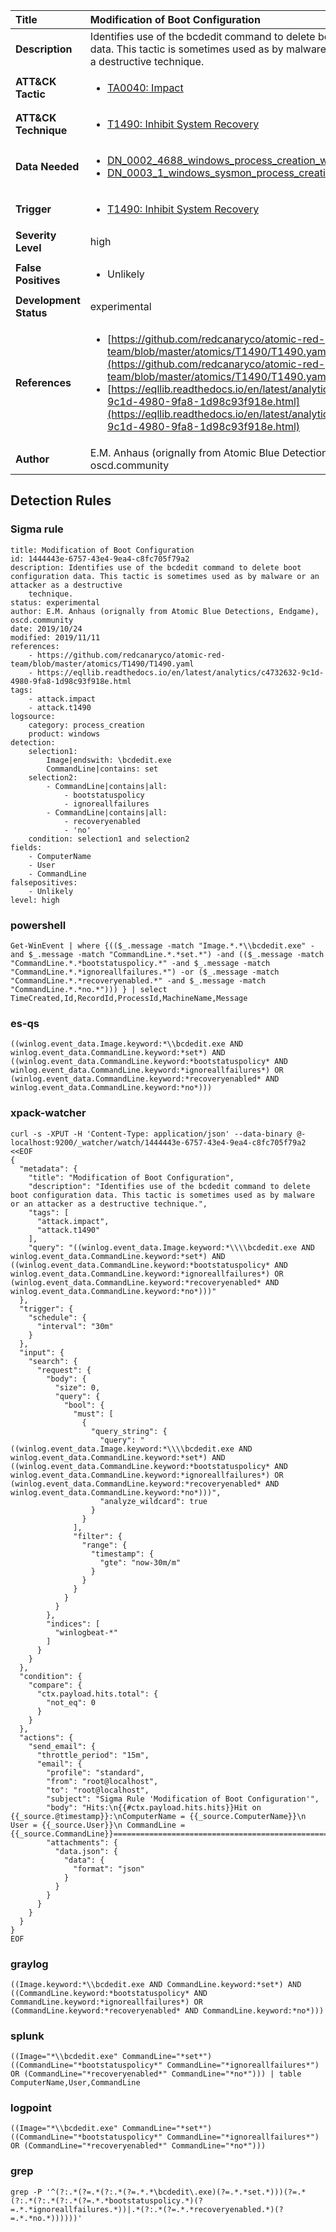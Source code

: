 | Title                    | Modification of Boot Configuration       |
|:-------------------------|:------------------|
| **Description**          | Identifies use of the bcdedit command to delete boot configuration data. This tactic is sometimes used as by malware or an attacker as a destructive technique. |
| **ATT&amp;CK Tactic**    |  <ul><li>[TA0040: Impact](https://attack.mitre.org/tactics/TA0040)</li></ul>  |
| **ATT&amp;CK Technique** | <ul><li>[T1490: Inhibit System Recovery](https://attack.mitre.org/techniques/T1490)</li></ul>  |
| **Data Needed**          | <ul><li>[DN_0002_4688_windows_process_creation_with_commandline](../Data_Needed/DN_0002_4688_windows_process_creation_with_commandline.md)</li><li>[DN_0003_1_windows_sysmon_process_creation](../Data_Needed/DN_0003_1_windows_sysmon_process_creation.md)</li></ul>  |
| **Trigger**              | <ul><li>[T1490: Inhibit System Recovery](../Triggers/T1490.md)</li></ul>  |
| **Severity Level**       | high |
| **False Positives**      | <ul><li>Unlikely</li></ul>  |
| **Development Status**   | experimental |
| **References**           | <ul><li>[https://github.com/redcanaryco/atomic-red-team/blob/master/atomics/T1490/T1490.yaml](https://github.com/redcanaryco/atomic-red-team/blob/master/atomics/T1490/T1490.yaml)</li><li>[https://eqllib.readthedocs.io/en/latest/analytics/c4732632-9c1d-4980-9fa8-1d98c93f918e.html](https://eqllib.readthedocs.io/en/latest/analytics/c4732632-9c1d-4980-9fa8-1d98c93f918e.html)</li></ul>  |
| **Author**               | E.M. Anhaus (orignally from Atomic Blue Detections, Endgame), oscd.community |


## Detection Rules

### Sigma rule

```
title: Modification of Boot Configuration
id: 1444443e-6757-43e4-9ea4-c8fc705f79a2
description: Identifies use of the bcdedit command to delete boot configuration data. This tactic is sometimes used as by malware or an attacker as a destructive
    technique.
status: experimental
author: E.M. Anhaus (orignally from Atomic Blue Detections, Endgame), oscd.community
date: 2019/10/24
modified: 2019/11/11
references:
    - https://github.com/redcanaryco/atomic-red-team/blob/master/atomics/T1490/T1490.yaml
    - https://eqllib.readthedocs.io/en/latest/analytics/c4732632-9c1d-4980-9fa8-1d98c93f918e.html
tags:
    - attack.impact
    - attack.t1490
logsource:
    category: process_creation
    product: windows
detection:
    selection1:
        Image|endswith: \bcdedit.exe
        CommandLine|contains: set
    selection2:
        - CommandLine|contains|all:
            - bootstatuspolicy
            - ignoreallfailures
        - CommandLine|contains|all:
            - recoveryenabled
            - 'no'
    condition: selection1 and selection2
fields:
    - ComputerName
    - User
    - CommandLine
falsepositives:
    - Unlikely
level: high

```





### powershell
    
```
Get-WinEvent | where {(($_.message -match "Image.*.*\\bcdedit.exe" -and $_.message -match "CommandLine.*.*set.*") -and (($_.message -match "CommandLine.*.*bootstatuspolicy.*" -and $_.message -match "CommandLine.*.*ignoreallfailures.*") -or ($_.message -match "CommandLine.*.*recoveryenabled.*" -and $_.message -match "CommandLine.*.*no.*"))) } | select TimeCreated,Id,RecordId,ProcessId,MachineName,Message
```


### es-qs
    
```
((winlog.event_data.Image.keyword:*\\bcdedit.exe AND winlog.event_data.CommandLine.keyword:*set*) AND ((winlog.event_data.CommandLine.keyword:*bootstatuspolicy* AND winlog.event_data.CommandLine.keyword:*ignoreallfailures*) OR (winlog.event_data.CommandLine.keyword:*recoveryenabled* AND winlog.event_data.CommandLine.keyword:*no*)))
```


### xpack-watcher
    
```
curl -s -XPUT -H 'Content-Type: application/json' --data-binary @- localhost:9200/_watcher/watch/1444443e-6757-43e4-9ea4-c8fc705f79a2 <<EOF
{
  "metadata": {
    "title": "Modification of Boot Configuration",
    "description": "Identifies use of the bcdedit command to delete boot configuration data. This tactic is sometimes used as by malware or an attacker as a destructive technique.",
    "tags": [
      "attack.impact",
      "attack.t1490"
    ],
    "query": "((winlog.event_data.Image.keyword:*\\\\bcdedit.exe AND winlog.event_data.CommandLine.keyword:*set*) AND ((winlog.event_data.CommandLine.keyword:*bootstatuspolicy* AND winlog.event_data.CommandLine.keyword:*ignoreallfailures*) OR (winlog.event_data.CommandLine.keyword:*recoveryenabled* AND winlog.event_data.CommandLine.keyword:*no*)))"
  },
  "trigger": {
    "schedule": {
      "interval": "30m"
    }
  },
  "input": {
    "search": {
      "request": {
        "body": {
          "size": 0,
          "query": {
            "bool": {
              "must": [
                {
                  "query_string": {
                    "query": "((winlog.event_data.Image.keyword:*\\\\bcdedit.exe AND winlog.event_data.CommandLine.keyword:*set*) AND ((winlog.event_data.CommandLine.keyword:*bootstatuspolicy* AND winlog.event_data.CommandLine.keyword:*ignoreallfailures*) OR (winlog.event_data.CommandLine.keyword:*recoveryenabled* AND winlog.event_data.CommandLine.keyword:*no*)))",
                    "analyze_wildcard": true
                  }
                }
              ],
              "filter": {
                "range": {
                  "timestamp": {
                    "gte": "now-30m/m"
                  }
                }
              }
            }
          }
        },
        "indices": [
          "winlogbeat-*"
        ]
      }
    }
  },
  "condition": {
    "compare": {
      "ctx.payload.hits.total": {
        "not_eq": 0
      }
    }
  },
  "actions": {
    "send_email": {
      "throttle_period": "15m",
      "email": {
        "profile": "standard",
        "from": "root@localhost",
        "to": "root@localhost",
        "subject": "Sigma Rule 'Modification of Boot Configuration'",
        "body": "Hits:\n{{#ctx.payload.hits.hits}}Hit on {{_source.@timestamp}}:\nComputerName = {{_source.ComputerName}}\n        User = {{_source.User}}\n CommandLine = {{_source.CommandLine}}================================================================================\n{{/ctx.payload.hits.hits}}",
        "attachments": {
          "data.json": {
            "data": {
              "format": "json"
            }
          }
        }
      }
    }
  }
}
EOF

```


### graylog
    
```
((Image.keyword:*\\bcdedit.exe AND CommandLine.keyword:*set*) AND ((CommandLine.keyword:*bootstatuspolicy* AND CommandLine.keyword:*ignoreallfailures*) OR (CommandLine.keyword:*recoveryenabled* AND CommandLine.keyword:*no*)))
```


### splunk
    
```
((Image="*\\bcdedit.exe" CommandLine="*set*") ((CommandLine="*bootstatuspolicy*" CommandLine="*ignoreallfailures*") OR (CommandLine="*recoveryenabled*" CommandLine="*no*"))) | table ComputerName,User,CommandLine
```


### logpoint
    
```
((Image="*\\bcdedit.exe" CommandLine="*set*") ((CommandLine="*bootstatuspolicy*" CommandLine="*ignoreallfailures*") OR (CommandLine="*recoveryenabled*" CommandLine="*no*")))
```


### grep
    
```
grep -P '^(?:.*(?=.*(?:.*(?=.*.*\bcdedit\.exe)(?=.*.*set.*)))(?=.*(?:.*(?:.*(?:.*(?=.*.*bootstatuspolicy.*)(?=.*.*ignoreallfailures.*))|.*(?:.*(?=.*.*recoveryenabled.*)(?=.*.*no.*))))))'
```



